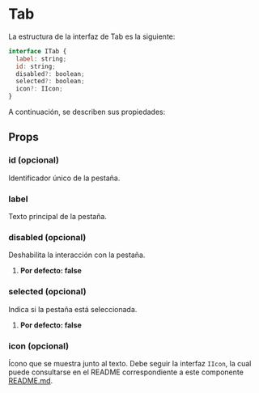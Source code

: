 # Tab

La estructura de la interfaz de Tab es la siguiente:

```jsx
interface ITab {
  label: string;
  id: string;
  disabled?: boolean;
  selected?: boolean;
  icon?: IIcon;
}
```

A continuación, se describen sus propiedades:

## Props

### id (opcional)

Identificador único de la pestaña.

### label

Texto principal de la pestaña.

### disabled (opcional)

Deshabilita la interacción con la pestaña.

1. **Por defecto: false**

### selected (opcional)

Indica si la pestaña está seleccionada.

1.  **Por defecto: false**

### icon (opcional)

Ícono que se muestra junto al texto. Debe seguir la interfaz `IIcon`, la cual puede consultarse en el README correspondiente a este componente [README.md](../../Icon/README.md).
